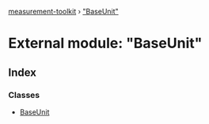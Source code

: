 [measurement-toolkit](../README.md) › ["BaseUnit"](_baseunit_.md)

# External module: "BaseUnit"

## Index

### Classes

* [BaseUnit](../classes/_baseunit_.baseunit.md)

